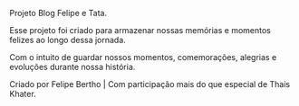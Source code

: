 Projeto Blog Felipe e Tata.

Esse projeto foi criado para armazenar nossas memórias e momentos felizes ao longo dessa jornada.

Com o intuito de guardar nossos momentos, comemorações, alegrias e evoluções durante nossa história.



Criado por Felipe Bertho | Com participação mais do que especial de Thais Khater.